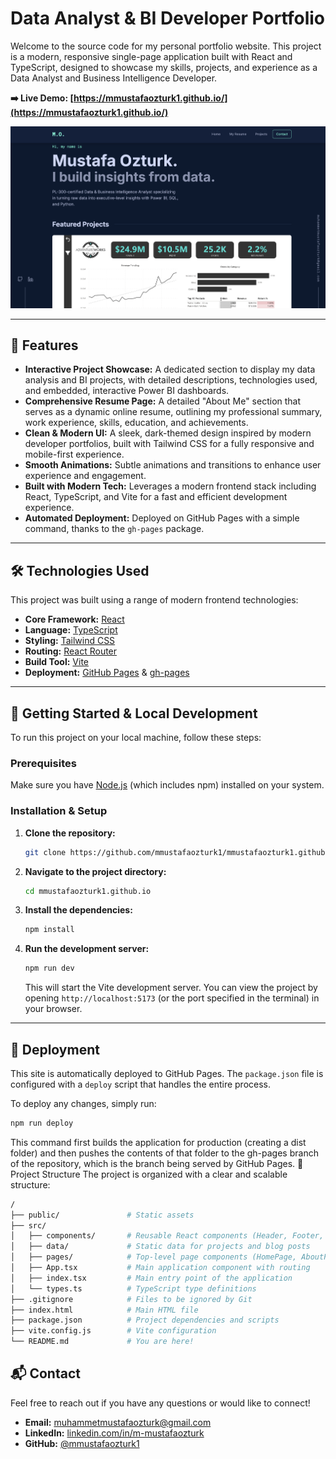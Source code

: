 # Data Analyst & BI Developer Portfolio

Welcome to the source code for my personal portfolio website. This project is a modern, responsive single-page application built with React and TypeScript, designed to showcase my skills, projects, and experience as a Data Analyst and Business Intelligence Developer.

**➡️ Live Demo: [https://mmustafaozturk1.github.io/](https://mmustafaozturk1.github.io/)**

<!-- *(Not: Bu görüntünün görünmesi için projenizin ana dalına `portfolio-screenshot.png` adında bir ekran görüntüsü eklemeniz gerekmektedir.)* -->
![Portfolio Screenshot](https://raw.githubusercontent.com/mmustafaozturk1/mmustafaozturk1.github.io/main/portfolio-screenshot.png) 

---

## 🚀 Features

*   **Interactive Project Showcase:** A dedicated section to display my data analysis and BI projects, with detailed descriptions, technologies used, and embedded, interactive Power BI dashboards.
*   **Comprehensive Resume Page:** A detailed "About Me" section that serves as a dynamic online resume, outlining my professional summary, work experience, skills, education, and achievements.
*   **Clean & Modern UI:** A sleek, dark-themed design inspired by modern developer portfolios, built with Tailwind CSS for a fully responsive and mobile-first experience.
*   **Smooth Animations:** Subtle animations and transitions to enhance user experience and engagement.
*   **Built with Modern Tech:** Leverages a modern frontend stack including React, TypeScript, and Vite for a fast and efficient development experience.
*   **Automated Deployment:** Deployed on GitHub Pages with a simple command, thanks to the `gh-pages` package.

---

## 🛠️ Technologies Used

This project was built using a range of modern frontend technologies:

*   **Core Framework:** [React](https://reactjs.org/)
*   **Language:** [TypeScript](https://www.typescriptlang.org/)
*   **Styling:** [Tailwind CSS](https://tailwindcss.com/)
*   **Routing:** [React Router](https://reactrouter.com/)
*   **Build Tool:** [Vite](https://vitejs.dev/)
*   **Deployment:** [GitHub Pages](https://pages.github.com/) & [gh-pages](https://www.npmjs.com/package/gh-pages)

---

## 🔧 Getting Started & Local Development

To run this project on your local machine, follow these steps:

### Prerequisites

Make sure you have [Node.js](https://nodejs.org/) (which includes npm) installed on your system.

### Installation & Setup

1.  **Clone the repository:**
    ```bash
    git clone https://github.com/mmustafaozturk1/mmustafaozturk1.github.io.git
    ```

2.  **Navigate to the project directory:**
    ```bash
    cd mmustafaozturk1.github.io
    ```

3.  **Install the dependencies:**
    ```bash
    npm install
    ```

4.  **Run the development server:**
    ```bash
    npm run dev
    ```
    This will start the Vite development server. You can view the project by opening `http://localhost:5173` (or the port specified in the terminal) in your browser.

---

## 🚢 Deployment

This site is automatically deployed to GitHub Pages. The `package.json` file is configured with a `deploy` script that handles the entire process.

To deploy any changes, simply run:
```bash
npm run deploy
 ```
This command first builds the application for production (creating a dist folder) and then pushes the contents of that folder to the gh-pages branch of the repository, which is the branch being served by GitHub Pages.
📂 Project Structure
The project is organized with a clear and scalable structure:
```bash
/
├── public/               # Static assets
├── src/
│   ├── components/       # Reusable React components (Header, Footer, Cards, etc.)
│   ├── data/             # Static data for projects and blog posts
│   ├── pages/            # Top-level page components (HomePage, AboutPage, etc.)
│   ├── App.tsx           # Main application component with routing
│   ├── index.tsx         # Main entry point of the application
│   └── types.ts          # TypeScript type definitions
├── .gitignore            # Files to be ignored by Git
├── index.html            # Main HTML file
├── package.json          # Project dependencies and scripts
├── vite.config.js        # Vite configuration
└── README.md             # You are here!
```

## 📬 Contact

Feel free to reach out if you have any questions or would like to connect!

*   **Email:** [muhammetmustafaozturk@gmail.com](mailto:muhammetmustafaozturk@gmail.com)
*   **LinkedIn:** [linkedin.com/in/m-mustafaozturk](https://linkedin.com/in/m-mustafaozturk)
*   **GitHub:** [@mmustafaozturk1](https://github.com/mmustafaozturk1)
